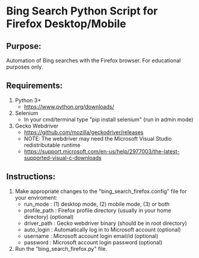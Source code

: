 # Bing Search Python Script for Firefox Desktop/Mobile

## Purpose:
Automation of Bing searches with the Firefox browser. For educational purposes only.

## Requirements:
1. Python 3+
    * https://www.python.org/downloads/
2. Selenium
    * In your cmd/terminal type "pip install selenium" (run in admin mode)
3. Gecko Webdriver
    * https://github.com/mozilla/geckodriver/releases
    * NOTE: The webdriver may need the Microsoft Visual Studio redistributable runtime
    * https://support.microsoft.com/en-us/help/2977003/the-latest-supported-visual-c-downloads
    
## Instructions:
1. Make appropriate changes to the "bing_search_firefox.config" file for your enviroment:
    * run_mode : (1) desktop mode, (2) mobile mode, (3) or both
    * profile_path : Firefox profile directory (usually in your home directory) (optional)
    * driver_path : Gecko webdriver binary (should be in root directory)
    * auto_login : Automatically log in to Microsoft account (optional)
    * username : Microsoft account login email/id (optional)
    * password : Microsoft account login password (optional)
2. Run the "bing_search_firefox.py" file.